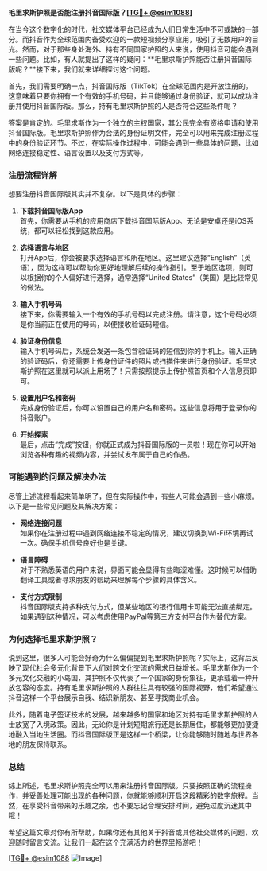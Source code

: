**毛里求斯护照是否能注册抖音国际版？[[TG💪+ @esim1088](https://t.me/s/esim1088)]**

在当今这个数字化的时代，社交媒体平台已经成为人们日常生活中不可或缺的一部分。而抖音作为全球范围内备受欢迎的一款短视频分享应用，吸引了无数用户的目光。然而，对于那些身处海外、持有不同国家护照的人来说，使用抖音可能会遇到一些问题。比如，有人就提出了这样的疑问：**毛里求斯护照能否注册抖音国际版呢？**接下来，我们就来详细探讨这个问题。

首先，我们需要明确一点，抖音国际版（TikTok）在全球范围内是开放注册的。这意味着只要你拥有一个有效的手机号码，并且能够通过身份验证，就可以成功注册并使用抖音国际版。那么，持有毛里求斯护照的人是否符合这些条件呢？

答案是肯定的。毛里求斯作为一个独立的主权国家，其公民完全有资格申请和使用抖音国际版。毛里求斯护照作为合法的身份证明文件，完全可以用来完成注册过程中的身份验证环节。不过，在实际操作过程中，可能会遇到一些具体的问题，比如网络连接稳定性、语言设置以及支付方式等。

### **注册流程详解**

想要注册抖音国际版其实并不复杂。以下是具体的步骤：

1. **下载抖音国际版App**  
   首先，你需要从手机的应用商店下载抖音国际版App。无论是安卓还是iOS系统，都可以轻松找到这款应用。

2. **选择语言与地区**  
   打开App后，你会被要求选择语言和所在地区。这里建议选择“English”（英语），因为这样可以帮助你更好地理解后续的操作指引。至于地区选项，则可以根据你的个人偏好进行选择，通常选择“United States”（美国）是比较常见的做法。

3. **输入手机号码**  
   接下来，你需要输入一个有效的手机号码以完成注册。请注意，这个号码必须是你当前正在使用的号码，以便接收验证码短信。

4. **验证身份信息**  
   输入手机号码后，系统会发送一条包含验证码的短信到你的手机上。输入正确的验证码后，你还需要上传身份证件的照片或扫描件来进行身份验证。毛里求斯护照在这里就可以派上用场了！只需按照提示上传护照首页和个人信息页即可。

5. **设置用户名和密码**  
   完成身份验证后，你可以设置自己的用户名和密码。这些信息将用于登录你的抖音账户。

6. **开始探索**  
   最后，点击“完成”按钮，你就正式成为抖音国际版的一员啦！现在你可以开始浏览各种有趣的视频内容，并尝试发布属于自己的作品。

### **可能遇到的问题及解决办法**

尽管上述流程看起来简单明了，但在实际操作中，有些人可能会遇到一些小麻烦。以下是一些常见问题及其解决方案：

- **网络连接问题**  
  如果你在注册过程中遇到网络连接不稳定的情况，建议切换到Wi-Fi环境再试一次。确保手机信号良好也是关键。

- **语言障碍**  
  对于不熟悉英语的用户来说，界面可能会显得有些晦涩难懂。这时候可以借助翻译工具或者寻求朋友的帮助来理解每个步骤的具体含义。

- **支付方式限制**  
  抖音国际版支持多种支付方式，但某些地区的银行信用卡可能无法直接绑定。如果遇到这种情况，可以考虑使用PayPal等第三方支付平台作为替代方案。

### **为何选择毛里求斯护照？**

说到这里，很多人可能会好奇为什么偏偏提到毛里求斯护照呢？实际上，这背后反映了现代社会多元化背景下人们对跨文化交流的需求日益增长。毛里求斯作为一个多元文化交融的小岛国，其护照不仅代表了一个国家的身份象征，更承载着一种开放包容的态度。持有毛里求斯护照的人群往往具有较强的国际视野，他们希望通过抖音这样一个平台展示自我、结识新朋友、甚至寻找商业机会。

此外，随着电子签证技术的发展，越来越多的国家和地区对持有毛里求斯护照的人士放宽了入境政策。因此，无论你是计划短期旅行还是长期居住，都能够更加便捷地融入当地生活圈。而抖音国际版正是这样一个桥梁，让你能够随时随地与世界各地的朋友保持联系。

### **总结**

综上所述，毛里求斯护照完全可以用来注册抖音国际版。只要按照正确的流程操作，并妥善处理可能出现的各种问题，你就能够顺利开启这段精彩的数字旅程。当然，在享受抖音带来的乐趣之余，也不要忘记合理安排时间，避免过度沉迷其中哦！

希望这篇文章对你有所帮助，如果你还有其他关于抖音或其他社交媒体的问题，欢迎随时留言交流。让我们一起在这个充满活力的世界里畅游吧！

[[TG💪+ @esim1088](https://t.me/s/esim1088) ![Image](https://i.postimg.cc/4NQfJmqS/Snipaste-2025-05-13-00-14-12.png)]